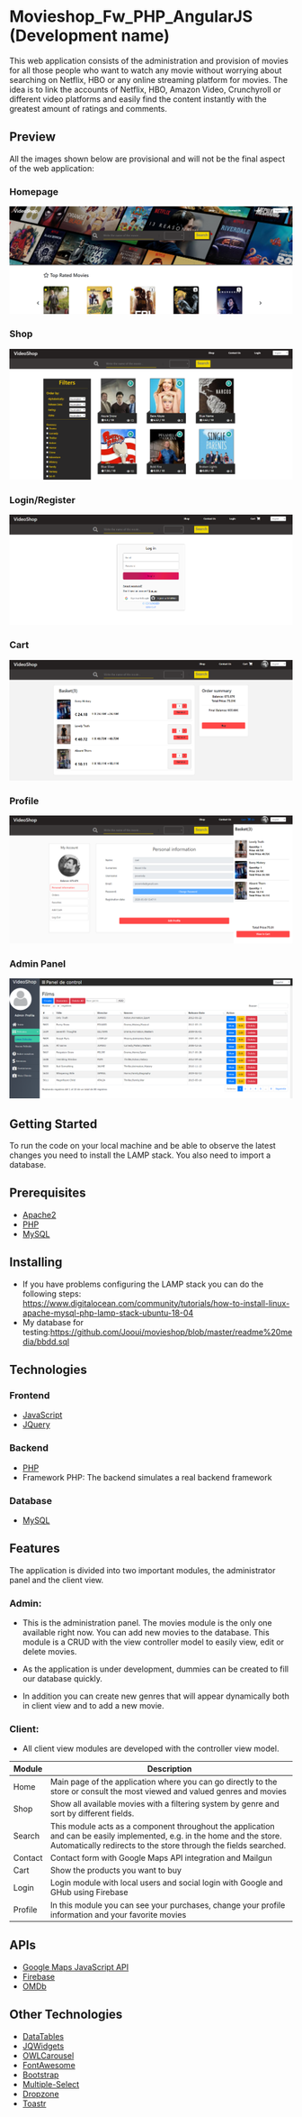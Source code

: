 # Movieshop_Fw_PHP_AngularJS (Development name)
This web application consists of the administration and provision of movies for all those people who want to watch any movie without worrying about searching on Netflix, HBO or any online streaming platform for movies. The idea is to link the accounts of Netflix, HBO, Amazon Video, Crunchyroll or different video platforms and easily find the content instantly with the greatest amount of ratings and comments.

## Preview
All the images shown below are provisional and will not be the final aspect of the web application:
### Homepage
![Preview home](https://github.com/Jooui/movieshop/blob/master/readme%20media/homepage.png)
### Shop
![Preview shop](https://github.com/Jooui/movieshop/blob/master/readme%20media/shop.png)
### Login/Register
![Preview login](https://github.com/Jooui/movieshop_fw_php/blob/master/readme%20media/login.png)
### Cart
![Preview cart](https://github.com/Jooui/movieshop_fw_php/blob/master/readme%20media/cart.png)
### Profile
![Preview profile](https://github.com/Jooui/movieshop_fw_php/blob/master/readme%20media/profile.png)
### Admin Panel
![Preview admin](https://github.com/Jooui/movieshop/blob/master/readme%20media/admin%20panel.png)

## Getting Started
To run the code on your local machine and be able to observe the latest changes you need to install the LAMP stack. You also need to import a database.
## Prerequisites

* [Apache2](https://httpd.apache.org/)
* [PHP](https://www.php.net/)
* [MySQL](https://www.mysql.com/)

## Installing
- If you have problems configuring the LAMP stack you can do the following steps:
https://www.digitalocean.com/community/tutorials/how-to-install-linux-apache-mysql-php-lamp-stack-ubuntu-18-04
- My database for testing:https://github.com/Jooui/movieshop/blob/master/readme%20media/bbdd.sql


## Technologies

### Frontend
* [JavaScript](https://developer.mozilla.org/es/docs/Web/JavaScript)
* [JQuery](https://jquery.com/)
### Backend
* [PHP](https://www.php.net/)
* Framework PHP:  The backend simulates a real backend framework
### Database
* [MySQL](https://www.mysql.com/)

## Features
The application is divided into two important modules, the administrator panel and the client view.

### Admin:
* This is the administration panel. The movies module is the only one available right now. You can add new movies to the database. This module is a CRUD with the view controller model to easily view, edit or delete movies.

* As the application is under development, dummies can be created to fill our database quickly.

* In addition you can create new genres that will appear dynamically both in client view and to add a new movie.

### Client:
* All client view modules are developed with the controller view model.

| Module | Description |
| --- | --- |
| Home | Main page of the application where you can go directly to the store or consult the most viewed and valued genres and movies |
| Shop | Show all available movies with a filtering system by genre and sort by different fields. |
| Search | This module acts as a component throughout the application and can be easily implemented, e.g. in the home and the store. Automatically redirects to the store through the fields searched. |
| Contact | Contact form with Google Maps API integration and Mailgun |
| Cart | Show the products you want to buy |
| Login | Login module with local users and social login with Google and GHub using Firebase |
| Profile | In this module you can see your purchases, change your profile information and your favorite movies |


## APIs
* [Google Maps JavaScript API](https://developers.google.com/maps/documentation/javascript/tutorial?hl=es)
* [Firebase](https://firebase.google.com/)
* [OMDb](http://www.omdbapi.com/)


## Other Technologies
* [DataTables](https://datatables.net/)
* [JQWidgets](https://www.jqwidgets.com/)
* [OWLCarousel](https://owlcarousel2.github.io/OwlCarousel2/)
* [FontAwesome](https://fontawesome.com/)
* [Bootstrap](https://getbootstrap.com/)
* [Multiple-Select](http://multiple-select.wenzhixin.net.cn/)
* [Dropzone](https://www.dropzonejs.com/)
* [Toastr](https://codeseven.github.io/toastr/)
